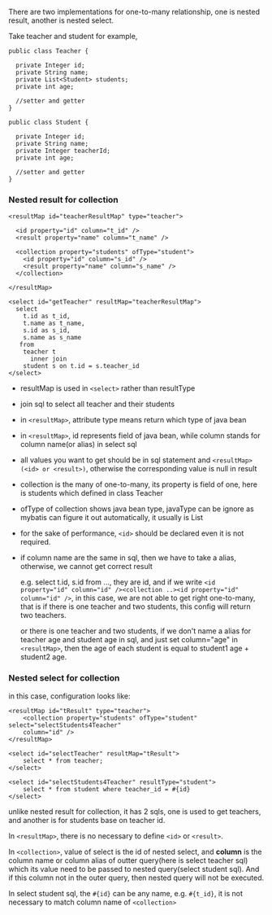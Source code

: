 There are two implementations for one-to-many relationship, one is nested result, another is nested select.

Take teacher and student for example,
```
public class Teacher {

  private Integer id;
  private String name;
  private List<Student> students;
  private int age;
  
  //setter and getter
}
```
```
public class Student {
  
  private Integer id;
  private String name;
  private Integer teacherId;
  private int age;
  
  //setter and getter
}
```

### Nested result for collection

```
<resultMap id="teacherResultMap" type="teacher">

  <id property="id" column="t_id" />
  <result property="name" column="t_name" />
  
  <collection property="students" ofType="student">
    <id property="id" column="s_id" />
    <result property="name" column="s_name" />
  </collection>

</resultMap>
```
```
<select id="getTeacher" resultMap="teacherResultMap">
  select
    t.id as t_id,
    t.name as t_name,
    s.id as s_id,
    s.name as s_name
   from
    teacher t
      inner join
    student s on t.id = s.teacher_id
</select>
```
- resultMap is used in `<select>` rather than resultType
- join sql to select all teacher and their students
- in `<resultMap>`, attribute type means return which type of java bean
- in `<resultMap>`, id represents field of java bean, while column stands for column name(or alias) in select sql
- all values you want to get should be in sql statement and `<resultMap>(<id> or <result>)`, otherwise the corresponding
  value is null in result
- collection is the many of one-to-many, its property is field of one, here is students which defined in class Teacher
- ofType of collection shows java bean type, javaType can be ignore as mybatis can figure it out automatically,
  it usually is List
- for the sake of performance, `<id>` should be declared even it is not required.
- if column name are the same in sql, then we have to take a alias, otherwise, we cannot get correct result

  e.g. select t.id, s.id from ..., they are id, and if we write 
  `<id property="id" column="id" /><collection ..><id property="id" column="id" />`, 
  in this case,
  we are not able to get right one-to-many, that is if there is one teacher and two students, 
  this config will return two teachers.
  
  or there is one teacher and two students, if we don't name a alias for teacher age and student age in sql, and
  just set column="age" in `<resultMap>`, then the age of each student is equal to student1 age + student2 age.


### Nested select for collection

in this case, configuration looks like:
```
<resultMap id="tResult" type="teacher">
    <collection property="students" ofType="student" select="selectStudents4Teacher" 
	column="id" />
</resultMap>
	
<select id="selectTeacher" resultMap="tResult">
    select * from teacher;
</select>
	
<select id="selectStudents4Teacher" resultType="student">
    select * from student where teacher_id = #{id}
</select>
  ```
  unlike nested result for collection, it has 2 sqls, one is used to get teachers, and another is for students
  base on teacher id.
  
  In `<resultMap>`, there is no necessary to define `<id>` or `<result>`.
  
  In `<collection>`, value of select is the id of nested select, 
  and **column** is the column name or column alias
  of outter query(here is select teacher sql) which its value need to be passed to nested query(select student sql).
  And if this column not in the outer query, then nested query will not be executed.
  
  In select student sql, the `#{id}` can be any name, e.g. `#{t_id}`, it is not necessary to match column name of `<collection>`
